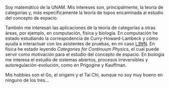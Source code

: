 Soy matemático de la UNAM. Mis intereses son, principalmente, la teoría de
categorías y, más específicamente la teoría de topos encaminada al estudio del
concepto de espacio.

También me interesan las aplicaciones de la teoría de categorías a otras áreas,
por ejemplo, en computación, física y biología. En computación he estado
estudiando la correspodencia de Curry-Howard-Lambeck y cómo ayuda a interactuar
con los asistentes de pruebas, en mi caso [L∃∀N](https://lean-lang.org/). En
física he estado leyendo *Categories for Continuum Physics*, el cual puede
servir como motivación para el estudio del concepto de espacio. En biología me
interesa el estudio de sistemas abiertos, procesos irreversibles y
autoregulación-evolución, como en Prigogine y Kauffman.

Mis hobbies son el Go, el origami y el Tai Chi, aunque no soy muy bueno en
ninguno de los tres...

